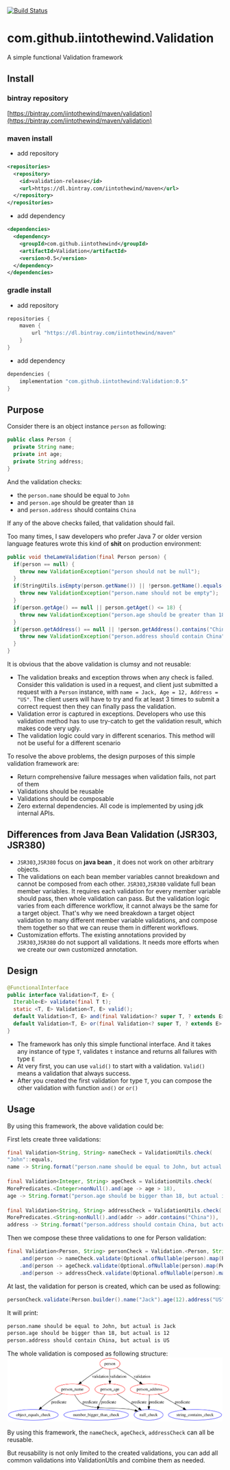 [![Build Status](https://travis-ci.org/iintothewind/validation.svg?branch=master)](https://travis-ci.org/iintothewind/validation)

# com.github.iintothewind.Validation
A simple functional Validation framework

## Install

### bintray repository

[https://bintray.com/iintothewind/maven/validation](https://bintray.com/iintothewind/maven/validation)

### maven install

- add repository

```xml
<repositories>
  <repository>
    <id>validation-release</id>
    <url>https://dl.bintray.com/iintothewind/maven</url>
  </repository>
</repositories>
```

- add dependency

```xml
<dependencies>
  <dependency>
    <groupId>com.github.iintothewind</groupId>
    <artifactId>Validation</artifactId>
    <version>0.5</version>
  </dependency>
</dependencies>
```

### gradle install

- add repository

```groovy
repositories {
    maven {
        url "https://dl.bintray.com/iintothewind/maven"
    }
}
```

- add dependency

```groovy
dependencies {
    implementation "com.github.iintothewind:Validation:0.5"
}
```

## Purpose

Consider there is an object instance `person` as following: 

```java
public class Person {
  private String name;
  private int age;
  private String address;
}
```

And the validation checks:

- the `person.name` should be equal to `John`
- and `person.age` should be greater than `18`
- and `person.address` should contains `China`

If any of the above checks failed, that validation should fail.

Too many times, I saw developers who prefer Java 7 or older version language features 
wrote this kind of **shit** on production environment: 
```java
public void theLameValidation(final Person person) {
  if(person == null) {
    throw new ValidationException("person should not be null");
  }
  if(StringUtils.isEmpty(person.getName()) || !person.getName().equals("John")) {
    throw new ValidationException("person.name should not be empty");
  }
  if(person.getAge() == null || person.getAget() <= 18) {
    throw new ValidationException("person.age should be greater than 18");
  }
  if(person.getAddress() == null || !person.getAddress().contains("China")) {
    throw new ValidationException("person.address should contain China");
  }
}
```

It is obvious that the above validation is clumsy and not reusable:
- The validation breaks and exception throws when any check is failed. 
Consider this validation is used in a request, and client just submitted a request with a `Person` instance, with `name = Jack, Age = 12, Address = "US"`. 
The client users will have to try and fix at least 3 times to submit a correct request then they can finally pass the validation.
- Validation error is captured in exceptions. Developers who use this validation method has to use try-catch to get the validation result, which makes code very ugly.
- The validation logic could vary in different scenarios. This method will not be useful for a different scenario


To resolve the above problems, the design purposes of this simple validation framework are:

- Return comprehensive failure messages when validation fails, not part of them
- Validations should be reusable
- Validations should be composable
- Zero external dependencies. All code is implemented by using jdk internal APIs.

## Differences from Java Bean Validation (JSR303, JSR380)

- `JSR303`,`JSR380` focus on **java bean** , it does not work on other arbitrary objects.
- The validations on each bean member variables cannot breakdown and cannot be composed from each other. 
`JSR303`,`JSR380` validate full bean member variables. It requires each validation for every member variable should pass, then whole validation can pass.
But the validation logic varies from each difference workflow, it cannot always be the same for a target object.
That's why we need breakdown a target object validation to many different member variable validations, and compose them together so that we can reuse them in different workflows.
- Customization efforts. The existing annotations provided by `JSR303`,`JSR380` do not support all validations. It needs more efforts when we create our own customized annotation.

## Design

```java
@FunctionalInterface
public interface Validation<T, E> {
  Iterable<E> validate(final T t);
  static <T, E> Validation<T, E> valid();
  default Validation<T, E> and(final Validation<? super T, ? extends E> other);
  default Validation<T, E> or(final Validation<? super T, ? extends E> other);
}
```

- The framework has only this simple functional interface.
And it takes any instance of type `T`, validates `t` instance and returns all failures with type `E`
- At very first, you can use `valid()` to start with a validation. `Valid()` means a validation that always success.
- After you created the first validation for type `T`, you can compose the other validation with function `and()` or `or()`



## Usage
By using this framework, the above validation could be:

First lets create three validations:

```java
final Validation<String, String> nameCheck = ValidationUtils.check(
"John"::equals,
name -> String.format("person.name should be equal to John, but actual is %s", name));

final Validation<Integer, String> ageCheck = ValidationUtils.check(
MorePredicates.<Integer>nonNull().and(age -> age > 18),
age -> String.format("person.age should be bigger than 18, but actual is %s", age));

final Validation<String, String> addressCheck = ValidationUtils.check(
MorePredicates.<String>nonNull().and(addr -> addr.contains("China")),
address -> String.format("person.address should contain China, but actual is %s", address));
```

Then we compose these three validations to one for Person validation:

```java
final Validation<Person, String> personCheck = Validation.<Person, String>valid()
    .and(person -> nameCheck.validate(Optional.ofNullable(person).map(Person::getName).orElse("")))
    .and(person -> ageCheck.validate(Optional.ofNullable(person).map(Person::getAge).orElse(0)))
    .and(person -> addressCheck.validate(Optional.ofNullable(person).map(Person::getAddress).orElse("")));
```

At last, the validation for person is created, which can be used as following:

```java
personCheck.validate(Person.builder().name("Jack").age(12).address("US").build()).forEach(System.out::println);
```

It will print:

```bash
person.name should be equal to John, but actual is Jack
person.age should be bigger than 18, but actual is 12
person.address should contain China, but actual is US
```

The whole validation is composed as following structure:
![person validation structure](src/main/resources/person.svg)

By using this framework, the `nameCheck`, `ageCheck`, `addressCheck` can all be reusable.

But reusability is not only limited to the created validations, you can add all common validations into ValidationUtils and combine them as needed.